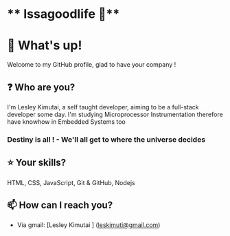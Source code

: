 # ** Issagoodlife 💯**

# **👋 What's up!**

Welcome to my GitHub profile, glad to have your company !

## **❓ Who are you?**

I'm Lesley Kimutai, a self taught developer, aiming to be a full-stack developer some day.
I'm studying Microprocessor Instrumentation therefore have knowhow in Embedded Systems too

### Destiny is all ! - We'll all get to where the universe decides  

## **⭐ Your skills?**

HTML, CSS, JavaScript, Git & GitHub, Nodejs

## **📫 How can I reach you?**


- Via gmail: [Lesley Kimutai ] (leskimuti@gmail.com)
